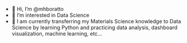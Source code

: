 - 👋 Hi, I’m @mhboratto
- 👀 I’m interested in Data Science
- 🌱 I am currently transferring my Materials Science knowledge to Data Science by learning Python and practicing data analysis, dashboard visualization, machine learning, etc...


<!---
mhboratto/mhboratto is a ✨ special ✨ repository because its `README.md` (this file) appears on your GitHub profile.
You can click the Preview link to take a look at your changes.
--->
